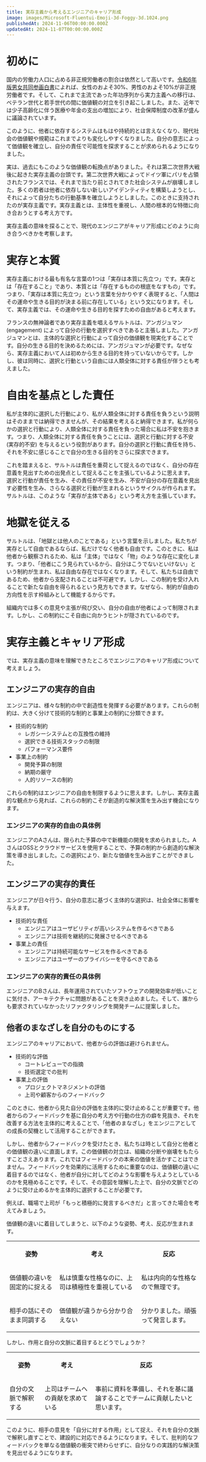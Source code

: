 ```yaml
---
title: 実存主義から考えるエンジニアのキャリア形成
image: images/Microsoft-Fluentui-Emoji-3d-Foggy-3d.1024.png
publishedAt: 2024-11-06T00:00:00.000Z
updatedAt: 2024-11-07T00:00:00.000Z
---
```


<h1 id="h313db3a8b3">初めに</h1><p>国内の労働力人口に占める非正規労働者の割合は依然として高いです。<a href="https://www.gender.go.jp/about_danjo/whitepaper/r06/zentai/pdf/r06_05.pdf" target="_blank" rel="noopener noreferrer nofollow">令和6年版男女共同参画白書</a>によれば、女性のおよそ30%、男性のおよそ10%が非正規労働者です。そして、これまで主流であった年功序列から実力主義への移行は、ベテラン世代と若手世代の間に価値観の対立を引き起こしました。また、近年では少子高齢化に伴う医療や年金の支出の増加により、社会保障制度の改革が盛んに議論されています。</p><p>このように、他者に依存するシステムはもはや持続的とは言えなくなり、現代社会の価値観や規範はこれまでよりも変化しやすくなりました。自分の意志によって価値観を確立し、自分の責任で可能性を探求することが求められるようになりました。</p><p>実は、過去にもこのような価値観の転換点がありました。それは第二次世界大戦後に起きた実存主義の台頭です。第二次世界大戦によってドイツ軍にパリを占領されたフランスでは、それまで当たり前とされてきた社会システムが崩壊しました。多くの若者は他者に依存しない新しいアイデンティティを構築しようとし、それによって自分たちの行動基準を確立しようとしました。このときに支持されたのが実存主義です。実存主義とは、主体性を重視し、人間の根本的な特徴に向き合おうとする考え方です。</p><p>実存主義の意味を探ることで、現代のエンジニアがキャリア形成にどのように向き合うべきかを考察します。</p><h1 id="h744a824fdc">実存と本質</h1><p>実存主義における最も有名な言葉の1つは「実存は本質に先立つ」です。実存とは「存在すること」であり、本質とは「存在するものの根底をなすもの」です。つまり、「実存は本質に先立つ」という言葉を分かりやすく表現すると、「人間はその運命や生きる目的が決まる前に存在している」という文になります。そして、実存主義では、その運命や生きる目的を探すための自由があると考えます。</p><p>フランスの無神論者であり実存主義を唱えるサルトルは、アンガジュマン (engagement) によって自分の行動を選択すべきであると主張しました。アンガジュマンとは、主体的な選択と行動によって自分の価値観を現実化することです。自分の生きる目的を決めるためには、アンガジュマンが必要です。なぜなら、実存主義において人は初めから生きる目的を持っていないからです。しかし、彼は同時に、選択と行動という自由には人類全体に対する責任が伴うとも考えました。</p><h1 id="h38defe7eb5">自由を基点とした責任</h1><p>私が主体的に選択した行動により、私が人類全体に対する責任を負うという説明はそのままでは納得できませんが、その結果を考えると納得できます。私が何らかの選択と行動により、人類全体に対する責任を負った場合に私は不安を抱きます。つまり、人類全体に対する責任を負うことには、選択と行動に対する不安 (実存的不安) を与えるという役割があります。自分の選択と行動に責任を持ち、それを不安に感じることで自分の生きる目的をさらに探求できます。</p><p>これを踏まえると、サルトルは責任を重荷として捉えるのではなく、自分の存在意義を見出すための出発点として捉えることを主張しているように思えます。 選択と行動が責任を生み、その責任が不安を生み、不安が自分の存在意義を見出す必要性を生み、さらなる選択と行動が生まれるというサイクルが作られます。サルトルは、このような「実存が主体である」という考え方を主張しています。</p><h1 id="hc43bdc20cb">地獄を従える</h1><p>サルトルは、「地獄とは他人のことである」という言葉を示しました。私たちが実存として自由であるならば、私だけでなく他者も自由です。このときに、私は他者から観察されるため、私は「主体」ではなく「物」のような存在に変化します。つまり、「他者にこう見られているから、自分はこうでないといけない」という制約が生まれ、私は自由な存在ではなくなります。そして、私たちは自由であるため、他者から支配されることは不可避です。しかし、この制約を受け入れることで新たな自由を得られるという見方もできます。なぜなら、制約が自由の方向性を示す枠組みとして機能するからです。</p><p>組織内では多くの意見や主張が飛び交い、自分の自由が他者によって制限されます。しかし、この制約にこそ自由に向かうヒントが隠されているのです。</p><h1 id="hf2a90ffcb3">実存主義とキャリア形成</h1><p>では、実存主義の意味を理解できたところでエンジニアのキャリア形成について考えましょう。</p><h2 id="h70f9cbcbbd">エンジニアの実存的自由</h2><p>エンジニアは、様々な制約の中で創造性を発揮する必要があります。これらの制約は、大きく分けて技術的な制約と事業上の制約に分類できます。</p><ul><li>技術的な制約<ul><li>レガシーシステムとの互換性の維持</li><li>選択できる技術スタックの制限</li><li>パフォーマンス要件</li></ul></li><li>事業上の制約<ul><li>開発予算の制限</li><li>納期の厳守</li><li>人的リソースの制約</li></ul></li></ul><p>これらの制約はエンジニアの自由を制限するように思えます。しかし、実存主義的な観点から見れば、これらの制約こそが創造的な解決策を生み出す機会になります。</p><h3 id="h5f6016b7f3">エンジニアの実存的自由の具体例</h3><p>エンジニアのAさんは、限られた予算の中で新機能の開発を求められました。AさんはOSSとクラウドサービスを使用することで、予算の制約から創造的な解決策を導き出しました。この選択により、新たな価値を生み出すことができました。</p><h2 id="ha89b906e77">エンジニアの実存的責任</h2><p>エンジニアが日々行う、自分の意志に基づく主体的な選択は、社会全体に影響を与えます。</p><ul><li>技術的な責任<ul><li>エンジニアはユーザビリティが高いシステムを作るべきである</li><li>エンジニアは技術を継続的に発展させるべきである</li></ul></li><li>事業上の責任<ul><li>エンジニアは持続可能なサービスを作るべきである</li><li>エンジニアはユーザーのプライバシーを守るべきである</li></ul></li></ul><h3 id="hc4ad59fa7b">エンジニアの実存的責任の具体例</h3><p>エンジニアのBさんは、長年運用されていたソフトウェアの開発効率が低いことに気付き、アーキテクチャに問題があることを突き止めました。そして、誰からも要求されていなかったリファクタリングを開発チームに提案しました。</p><h2 id="h5cf370e74f">他者のまなざしを自分のものにする</h2><p>エンジニアのキャリアにおいて、他者からの評価は避けられません。</p><ul><li>技術的な評価<ul><li>コートレビューでの指摘</li><li>技術選定での批判</li></ul></li><li>事業上の評価<ul><li>プロジェクトマネジメントの評価</li><li>上司や顧客からのフィードバック</li></ul></li></ul><p>このときに、他者から見た自分の評価を主体的に受け止めることが重要です。他者からのフィードバックを基に自分の考え方や行動の仕方の癖を見抜き、それを改善する方法を主体的に考えることで、「他者のまなざし」をエンジニアとしての成長の契機として活用することができます。</p><p>しかし、他者からフィードバックを受けたとき、私たちは時として自分と他者との価値観の違いに直面します。この価値観の対立は、組織の分断や崩壊をもたらすことさえあります。これではフィードバックの本来の価値を活かすことはできません。フィードバックを効果的に活用するために重要なのは、価値観の違いに着目するのではなく、他者が自分に対してどのような影響を与えようとしているのかを見極めることです。そして、その意図を理解した上で、自分の文脈でどのように受け止めるかを主体的に選択することが必要です。</p><p>例えば、職場で上司が「もっと積極的に発言するべきだ」と言ってきた場合を考えてみましょう。</p><p>価値観の違いに着目してしまうと、以下のような姿勢、考え、反応が生まれます。</p><table><tbody><tr><th colspan="1" rowspan="1"><p>姿勢</p></th><th colspan="1" rowspan="1"><p>考え</p></th><th colspan="1" rowspan="1"><p>反応</p></th></tr><tr><td colspan="1" rowspan="1"><p>価値観の違いを固定的に捉える</p></td><td colspan="1" rowspan="1"><p>私は慎重な性格なのに、上司は積極性を重視している</p></td><td colspan="1" rowspan="1"><p>私は内向的な性格なので無理です。</p></td></tr><tr><td colspan="1" rowspan="1"><p>相手の話にそのまま同調する</p></td><td colspan="1" rowspan="1"><p>価値観が違うから分かり合えない</p></td><td colspan="1" rowspan="1"><p>分かりました。頑張って発言します。</p></td></tr></tbody></table><p>しかし、作用と自分の文脈に着目するとどうでしょうか？</p><table><tbody><tr><th colspan="1" rowspan="1"><p>姿勢</p></th><th colspan="1" rowspan="1"><p>考え</p></th><th colspan="1" rowspan="1"><p>反応</p></th></tr><tr><td colspan="1" rowspan="1"><p>自分の文脈で解釈する</p></td><td colspan="1" rowspan="1"><p>上司はチームへの貢献を求めている</p></td><td colspan="1" rowspan="1"><p>事前に資料を準備し、それを基に議論することでチームに貢献したいと思います。</p></td></tr></tbody></table><p>このように、相手の意見を「自分に対する作用」として捉え、それを自分の文脈で解釈し直すことで、建設的に対応できるようになります。そして、批判的なフィードバックを単なる価値観の衝突で終わらせずに、自分なりの実践的な解決策を見出せるようになります。</p>
